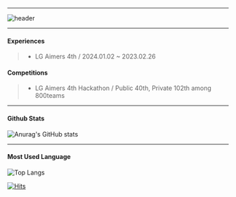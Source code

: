* * *
![header](https://capsule-render.vercel.app/api?type=venom&color=auto&height=300&section=header&text=SeoBuAs&fontSize=90&fontColor=gray&strokeWidth=1&stroke=FFFFFF)
* * *
#### Experiences
> - LG Aimers 4th / 2024.01.02 ~ 2023.02.26
#### Competitions
> - LG Aimers 4th Hackathon / Public 40th, Private 102th among 800teams
* * *
#### Github Stats
![Anurag's GitHub stats](https://github-readme-stats.vercel.app/api?username=SeoBuAs&show_icons=true&theme=radical)
* * *
#### Most Used Language
![Top Langs](https://github-readme-stats.vercel.app/api/top-langs/?username=SeoBuAs&langs_count=8)

[![Hits](https://hits.seeyoufarm.com/api/count/incr/badge.svg?url=https%3A%2F%2Fgithub.com%2FSeoBuAs&count_bg=%2379C83D&title_bg=%23555555&icon=googleanalytics.svg&icon_color=%23E7E7E7&title=hits&edge_flat=false)](https://hits.seeyoufarm.com)
